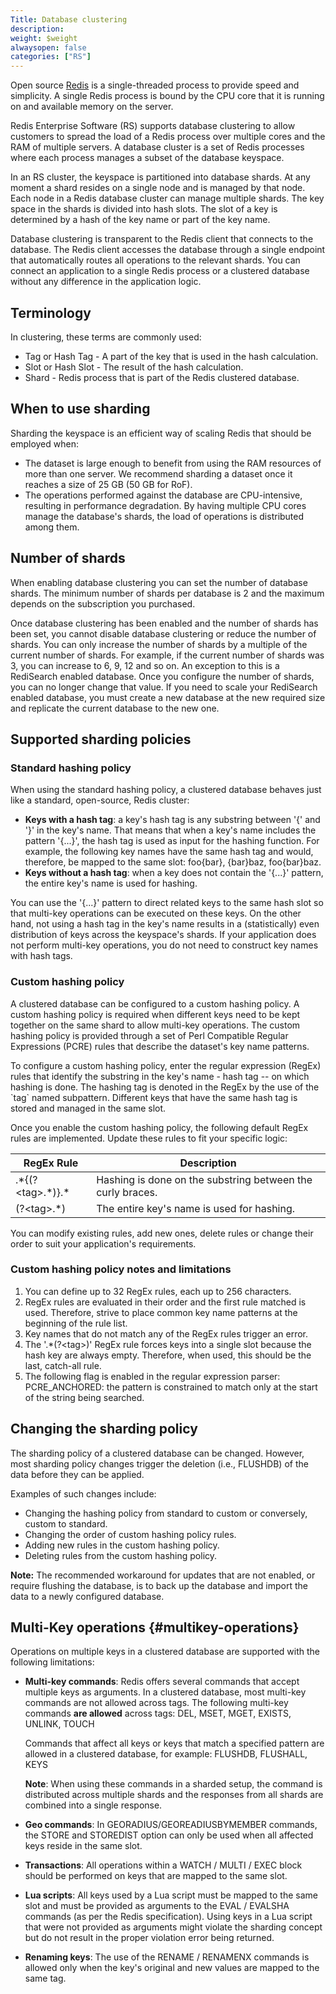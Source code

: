 ```yaml
---
Title: Database clustering
description:
weight: $weight
alwaysopen: false
categories: ["RS"]
---
```

Open source [Redis](https://redislabs.com/redis-features/redis) is a single-threaded process
to provide speed and simplicity.
A single Redis process is bound by the CPU core that it is running on and available memory on the server.

Redis Enterprise Software (RS) supports database clustering to allow customers
to spread the load of a Redis process over multiple cores and the RAM of multiple servers.
A database cluster is a set of Redis processes where each process manages a subset of the database keyspace.

In an RS cluster, the keyspace is partitioned into database shards.
At any moment a shard resides on a single node and is managed by that node.
Each node in a Redis database cluster can manage multiple shards.
The key space in the shards is divided into hash slots.
The slot of a key is determined by a hash of the key name or part of the key name.

Database clustering is transparent to the Redis client that connects to the database.
The Redis client accesses the database through a single endpoint that automatically routes all operations to the relevant shards.
You can connect an application to a single Redis process or a clustered database without any difference in the application logic.

## Terminology

In clustering, these terms are commonly used:

- Tag or Hash Tag - A part of the key that is used in the hash calculation.
- Slot or Hash Slot - The result of the hash calculation.
- Shard - Redis process that is part of the Redis clustered database.

## When to use sharding

Sharding the keyspace is an efficient way of scaling Redis that should
be employed when:

- The dataset is large enough to benefit from using the RAM resources
    of more than one server. We recommend sharding a dataset
    once it reaches a size of 25 GB (50 GB for RoF).
- The operations performed against the database are CPU-intensive,
    resulting in performance degradation. By having multiple CPU cores
    manage the database's shards, the load of operations is distributed
    among them.

## Number of shards

When enabling database clustering you can set the number of database
shards. The minimum number of shards per database is 2 and the maximum
depends on the subscription you purchased.

Once database clustering has been enabled and the number of shards has
been set, you cannot disable database clustering or reduce the number of
shards. You can only increase the number of shards by a multiple of the
current number of shards. For example, if the current number of shards
was 3, you can increase to 6, 9, 12 and so on. An exception to this is a
RediSearch enabled database. Once you configure the number of
shards, you can no longer change that value. If you need to scale your
RediSearch enabled database, you must create a new database
at the new required size and replicate the current database to the new
one.

## Supported sharding policies

### Standard hashing policy

When using the standard hashing policy, a clustered database behaves
just like a standard, open-source, Redis cluster:

- **Keys with a hash tag**: a key's hash tag is any substring between
    '{' and '}' in the key's name. That means that when a key's name
    includes the pattern '{...}', the hash tag is used as input for the
    hashing function. For example, the following key names have the same
    hash tag and would, therefore, be mapped to the same slot: foo{bar},
    {bar}baz, foo{bar}baz.
- **Keys without a hash tag**: when a key does not contain the '{...}'
    pattern, the entire key's name is used for hashing.

You can use the '{...}' pattern to direct related keys to the same hash
slot so that multi-key operations can be executed on these keys. On the
other hand, not using a hash tag in the key's name results in a
(statistically) even distribution of keys across the keyspace's shards.
If your application does not perform multi-key operations, you do not
need to construct key names with hash tags.

### Custom hashing policy

A clustered database can be configured to a custom hashing policy. A
custom hashing policy is required when different keys need to be kept
together on the same shard to allow multi-key operations. The custom
hashing policy is provided through a set of Perl Compatible Regular
Expressions (PCRE) rules that describe the dataset's key name patterns.

To configure a custom hashing policy, enter the regular expression
(RegEx) rules that identify the substring in the key's name - hash tag
-- on which hashing is done. The hashing tag is denoted in the
RegEx by the use of the \`tag\` named subpattern. Different keys that
have the same hash tag is stored and managed in the same slot.

Once you enable the custom hashing policy, the following default RegEx
rules are implemented. Update these rules to fit your specific logic:

|  RegEx Rule | Description |
|  ------ | ------ |
|  .\*{(?\<tag\>.\*)}.\* | Hashing is done on the substring between the curly braces. |
|  (?\<tag\>.\*) | The entire key's name is used for hashing. |

You can modify existing rules, add new ones, delete rules or change
their order to suit your application's requirements.

### Custom hashing policy notes and limitations

1. You can define up to 32 RegEx rules, each up to 256 characters.
2. RegEx rules are evaluated in their order and the first rule matched
    is used. Therefore, strive to place common key name patterns at the
    beginning of the rule list.
3. Key names that do not match any of the RegEx rules trigger an
    error.
4. The '.\*(?\<tag\>)' RegEx rule forces keys into a single slot
    because the hash key are always empty. Therefore, when used,
    this should be the last, catch-all rule.
5. The following flag is enabled in the regular expression parser:
    PCRE_ANCHORED: the pattern is constrained to match only at the
    start of the string being searched.

## Changing the sharding policy

The sharding policy of a clustered database can be changed. However,
most sharding policy changes trigger the deletion (i.e., FLUSHDB) of the
data before they can be applied.

Examples of such changes include:

- Changing the hashing policy from standard to custom or conversely,
    custom to standard.
- Changing the order of custom hashing policy rules.
- Adding new rules in the custom hashing policy.
- Deleting rules from the custom hashing policy.

**Note:** The recommended workaround for updates that are not enabled,
or require flushing the database, is to back up the database and import
the data to a newly configured database.

## Multi-Key operations {#multikey-operations}

Operations on multiple keys in a clustered database are supported with
the following limitations:

- **Multi-key commands**: Redis offers several commands that accept
    multiple keys as arguments. In a clustered database, most multi-key
    commands are not allowed across tags. The following multi-key
    commands **are allowed** across tags: DEL, MSET, MGET, EXISTS, UNLINK, TOUCH

    Commands that affect all keys or keys that match a specified pattern are allowed
    in a clustered database, for example: FLUSHDB, FLUSHALL, KEYS

    **Note**: When using these commands in a sharded setup, the command
    is distributed across multiple shards and the responses from all
    shards are combined into a single response.

- **Geo commands**: In GEORADIUS/GEOREADIUSBYMEMBER commands, the
    STORE and STOREDIST option can only be used when all affected keys
    reside in the same slot.
- **Transactions**: All operations within a WATCH / MULTI / EXEC block
    should be performed on keys that are mapped to the same slot.
- **Lua scripts**: All keys used by a Lua script must be mapped to the same
    slot and must be provided as arguments to the EVAL / EVALSHA commands
    (as per the Redis specification). Using keys in a Lua script that
    were not provided as arguments might violate the sharding concept
    but do not result in the proper violation error being returned.
- **Renaming keys**: The use of the RENAME / RENAMENX commands is
    allowed only when the key's original and new values are mapped to
    the same tag.
